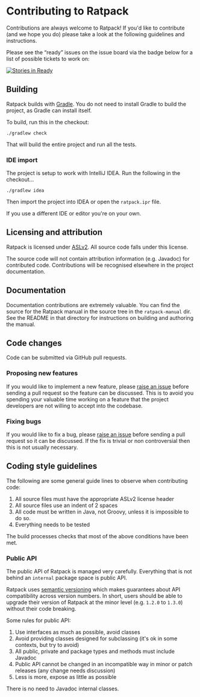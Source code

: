 # Contributing to Ratpack

Contributions are always welcome to Ratpack!
If you'd like to contribute (and we hope you do) please take a look at the following guidelines and instructions.

Please see the “ready” issues on the issue board via the badge below for a list of possible tickets to work on:

[![Stories in Ready](https://badge.waffle.io/ratpack/ratpack.png?label=ready)](http://waffle.io/ratpack/ratpack)

## Building

Ratpack builds with [Gradle](http://gradle.org). 
You do not need to install Gradle to build the project, as Gradle can install itself.

To build, run this in the checkout:

    ./gradlew check

That will build the entire project and run all the tests.

### IDE import

The project is setup to work with IntelliJ IDEA.
Run the following in the checkout…

    ./gradlew idea

Then import the project into IDEA or open the `ratpack.ipr` file.

If you use a different IDE or editor you're on your own.    

## Licensing and attribution

Ratpack is licensed under [ASLv2](http://www.apache.org/licenses/LICENSE-2.0). All source code falls under this license.

The source code will not contain attribution information (e.g. Javadoc) for contributed code.
Contributions will be recognised elsewhere in the project documentation.

## Documentation

Documentation contributions are extremely valuable.
You can find the source for the Ratpack manual in the source tree in the `ratpack-manual` dir.
See the README in that directory for instructions on building and authoring the manual.

## Code changes

Code can be submitted via GitHub pull requests.

### Proposing new features

If you would like to implement a new feature, please [raise an issue](https://github.com/ratpack/ratpack/issues) before sending a pull request so the feature can be discussed.
This is to avoid you spending your valuable time working on a feature that the project developers are not willing to accept into the codebase.

### Fixing bugs

If you would like to fix a bug, please [raise an issue](https://github.com/ratpack/ratpack/issues) before sending a pull request so it can be discussed.
If the fix is trivial or non controversial then this is not usually necessary.

## Coding style guidelines

The following are some general guide lines to observe when contributing code:

1. All source files must have the appropriate ASLv2 license header
1. All source files use an indent of 2 spaces
1. All code must be written in Java, not Groovy, unless it is impossible to do so.
1. Everything needs to be tested

The build processes checks that most of the above conditions have been met.

### Public API

The public API of Ratpack is managed very carefully.
Everything that is not behind an `internal` package space is public API.

Ratpack uses [semantic versioning](http://semver.org/) which makes guarantees about API compatibility across version numbers.
In short, users should be able to upgrade their version of Ratpack at the minor level (e.g. `1.2.0` to `1.3.0`) without their code breaking.

Some rules for public API:

1. Use interfaces as much as possible, avoid classes
2. Avoid providing classes designed for subclassing (it's ok in some contexts, but try to avoid)
3. All public, private and package types and methods must include Javadoc
4. Public API cannot be changed in an incompatible way in minor or patch releases (any change needs discussion)
5. Less is more, expose as little as possible

There is no need to Javadoc internal classes.
